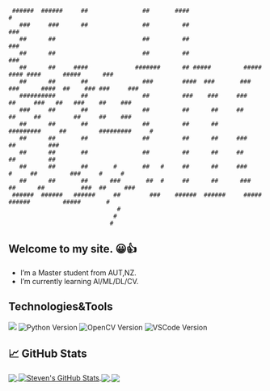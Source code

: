 ```
 ######  ######     ##               ##       ####                                                    #
   ###     ###      ##               ##         ##                                                   ###
   ##      ##                        ##         ##                                                   ###
   ##      ##                        ##         ##                                                   ###
   ##      ##     ####             #######      ## #####         #####     #### ####      #####      ###
   ##      ##       ##               ###        ####  ###       ### ###      ####  ##    ### ###     ###
   ##########       ##               ##         ###    ###     ###    ##     ###   ##   ###    ##    ###
   ###     ##       ##               ##         ##      ##     ##     ##     ##         ##     ##    ###
   ##      ##       ##               ##         ##      ##     #########     ##         #########     #
   ##      ##       ##               ##         ##      ##     ###           ##         ###
   ##      ##       ##               ##         ##      ##     ##            ##         ##
   ##      ##       ##       #       ##   #     ##      ##     ###     #     ##         ###     #     #
   ##      ##       ##      ###       ##  #     ##      ##      ###  ##      ##          ###  ##     ###
 ######  ######   ######     ##        ###    ######  ######     #####     ######         #####       #
                              #
                             #
                            #
```
## Welcome to my site. :grinning::+1:


- I’m a Master student from AUT,NZ.
- I’m currently learning AI/ML/DL/CV.

## Technologies&Tools
![](https://img.shields.io/badge/Code-Python-informational?style=flat&logo=python&logoColor=white&color=2bbc8a)
![Python Version](https://img.shields.io/badge/Python-v3.6-blue)
![OpenCV Version](https://img.shields.io/badge/OpenCV-blue)
![VSCode Version](https://img.shields.io/badge/VSCode-blue)

## &#x1f4c8; GitHub Stats

<a href="https://github.com/StevenHuang2020/StevenHuang2020">
  <img align="center" src="https://github-readme-stats.vercel.app/api/top-langs/?username=StevenHuang2020&title_color=0c0c0c&text_color=0c0c0c&icon_color=2bbc8a&bg_color=ffffff" />
</a>
<a href="https://github.com/StevenHuang2020/StevenHuang2020">
  <img align="center" src="https://github-readme-stats.vercel.app/api?username=StevenHuang2020&show_icons=true&line_height=27&count_private=true&title_color=0c0c0c&text_color=0c0c0c&icon_color=2bbc8a&bg_color=ffffff" alt="Steven's GitHub Stats" />
</a>

<a href="https://github.com/StevenHuang2020/COVID-19-Statistics">
  <img align="center" src="https://github-readme-stats.vercel.app/api/pin/?username=StevenHuang2020&repo=COVID-19-Statistics&title_color=0c0c0c&text_color=0c0c0c&icon_color=2bbc8a&bg_color=ffffff" />
</a>

<a href="https://github.com/StevenHuang2020/python-interesting-examples">
  <img align="center" src="https://github-readme-stats.vercel.app/api/pin/?username=StevenHuang2020&repo=python-interesting-examples&title_color=0c0c0c&text_color=0c0c0c&icon_color=2bbc8a&bg_color=ffffff" />
</a>    
